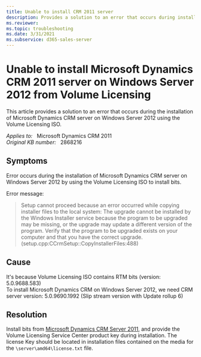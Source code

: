 ```yaml
---
title: Unable to install CRM 2011 server
description: Provides a solution to an error that occurs during installation of Microsoft Dynamics CRM server on Windows Server 2012 using the Volume Licensing ISO.
ms.reviewer: 
ms.topic: troubleshooting
ms.date: 3/31/2021
ms.subservice: d365-sales-server
---
```

# Unable to install Microsoft Dynamics CRM 2011 server on Windows Server 2012 from Volume Licensing

This article provides a solution to an error that occurs during the installation of Microsoft Dynamics CRM server on Windows Server 2012 using the Volume Licensing ISO.

_Applies to:_ &nbsp; Microsoft Dynamics CRM 2011  
_Original KB number:_ &nbsp; 2868216

## Symptoms

Error occurs during the installation of Microsoft Dynamics CRM server on Windows Server 2012 by using the Volume Licensing ISO to install bits.

Error message:

> Setup cannot proceed because an error occurred while copying installer files to the local system: The upgrade cannot be installed by the Windows Installer service because the program to be upgraded may be missing, or the upgrade may update a different version of the program. Verify that the program to be upgraded exists on your computer and that you have the correct upgrade. (setup.cpp:CCrmSetup::CopyInstallerFiles:488)

## Cause

It's because Volume Licensing ISO contains RTM bits (version: 5.0.9688.583)  
To install Microsoft Dynamics CRM on Windows Server 2012, we need CRM server version: 5.0.9690.1992 (Slip stream version with Update rollup 6)

## Resolution

Install bits from [Microsoft Dynamics CRM Server 2011](https://www.microsoft.com/download/details.aspx?id=27822), and provide the Volume Licensing Service Center product key during installation. The license Key should be located in installation files contained on the media for the `\server\amd64\license.txt` file.
